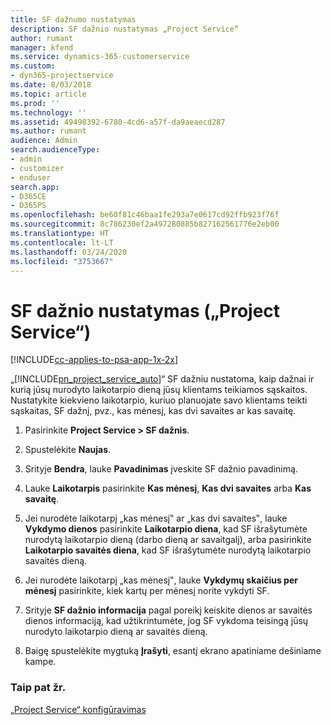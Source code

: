 ```yaml
---
title: SF dažnumo nustatymas
description: SF dažnio nustatymas „Project Service“
author: rumant
manager: kfend
ms.service: dynamics-365-customerservice
ms.custom:
- dyn365-projectservice
ms.date: 8/03/2018
ms.topic: article
ms.prod: ''
ms.technology: ''
ms.assetid: 49498392-6780-4cd6-a57f-da9aeaecd287
ms.author: rumant
audience: Admin
search.audienceType:
- admin
- customizer
- enduser
search.app:
- D365CE
- D365PS
ms.openlocfilehash: be60f81c46baa1fe293a7e0617cd92ffb923f76f
ms.sourcegitcommit: 8c786230ef2a497280885b827162561776e2eb00
ms.translationtype: HT
ms.contentlocale: lt-LT
ms.lasthandoff: 03/24/2020
ms.locfileid: "3753667"
---
```

# <a name="set-up-invoice-frequencies-project-service"></a>SF dažnio nustatymas („Project Service“)

[!INCLUDE[cc-applies-to-psa-app-1x-2x](../includes/cc-applies-to-psa-app-1x-2x.md)]

„[!INCLUDE[pn_project_service_auto](../includes/pn-project-service-auto.md)]“ SF dažniu nustatoma, kaip dažnai ir kurią jūsų nurodyto laikotarpio dieną jūsų klientams teikiamos sąskaitos. Nustatykite kiekvieno laikotarpio, kuriuo planuojate savo klientams teikti sąskaitas, SF dažnį, pvz., kas mėnesį, kas dvi savaites ar kas savaitę.  
  
1.  Pasirinkite **Project Service > SF dažnis**.  
  
2.  Spustelėkite **Naujas**.  
  
3.  Srityje **Bendra**, lauke **Pavadinimas** įveskite SF dažnio pavadinimą.  
  
4.  Lauke **Laikotarpis** pasirinkite **Kas mėnesį**, **Kas dvi savaites** arba **Kas savaitę**.  
  
5.  Jei nurodėte laikotarpį „kas mėnesį‟ ar „kas dvi savaites‟, lauke **Vykdymo dienos** pasirinkite **Laikotarpio diena**, kad SF išrašytumėte nurodytą laikotarpio dieną (darbo dieną ar savaitgalį), arba pasirinkite **Laikotarpio savaitės diena**, kad SF išrašytumėte nurodytą laikotarpio savaitės dieną.  
  
6.  Jei nurodėte laikotarpį „kas mėnesį‟, lauke **Vykdymų skaičius per mėnesį** pasirinkite, kiek kartų per mėnesį norite vykdyti SF.  
  
7.  Srityje **SF dažnio informacija** pagal poreikį keiskite dienos ar savaitės dienos informaciją, kad užtikrintumėte, jog SF vykdoma teisingą jūsų nurodyto laikotarpio dieną ar savaitės dieną.  
  
8.  Baigę spustelėkite mygtuką **Įrašyti**, esantį ekrano apatiniame dešiniame kampe.  
  
### <a name="see-also"></a>Taip pat žr.  
 [„Project Service“ konfigūravimas](../project-service/configure.md)

